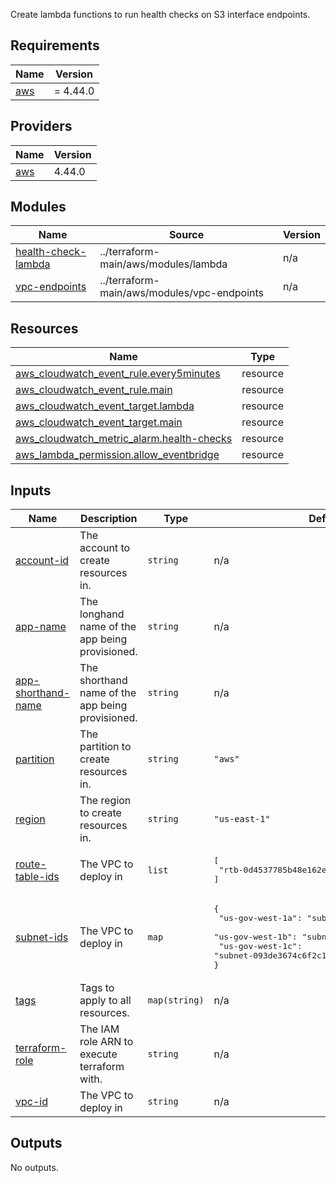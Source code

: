   Create lambda functions to run health checks on S3 interface endpoints.

## Requirements

| Name | Version |
|------|---------|
| <a name="requirement_aws"></a> [aws](#requirement\_aws) | = 4.44.0 |

## Providers

| Name | Version |
|------|---------|
| <a name="provider_aws"></a> [aws](#provider\_aws) | 4.44.0 |

## Modules

| Name | Source | Version |
|------|--------|---------|
| <a name="module_health-check-lambda"></a> [health-check-lambda](#module\_health-check-lambda) | ../terraform-main/aws/modules/lambda | n/a |
| <a name="module_vpc-endpoints"></a> [vpc-endpoints](#module\_vpc-endpoints) | ../terraform-main/aws/modules/vpc-endpoints | n/a |

## Resources

| Name | Type |
|------|------|
| [aws_cloudwatch_event_rule.every5minutes](https://registry.terraform.io/providers/hashicorp/aws/4.44.0/docs/resources/cloudwatch_event_rule) | resource |
| [aws_cloudwatch_event_rule.main](https://registry.terraform.io/providers/hashicorp/aws/4.44.0/docs/resources/cloudwatch_event_rule) | resource |
| [aws_cloudwatch_event_target.lambda](https://registry.terraform.io/providers/hashicorp/aws/4.44.0/docs/resources/cloudwatch_event_target) | resource |
| [aws_cloudwatch_event_target.main](https://registry.terraform.io/providers/hashicorp/aws/4.44.0/docs/resources/cloudwatch_event_target) | resource |
| [aws_cloudwatch_metric_alarm.health-checks](https://registry.terraform.io/providers/hashicorp/aws/4.44.0/docs/resources/cloudwatch_metric_alarm) | resource |
| [aws_lambda_permission.allow_eventbridge](https://registry.terraform.io/providers/hashicorp/aws/4.44.0/docs/resources/lambda_permission) | resource |

## Inputs

| Name | Description | Type | Default | Required |
|------|-------------|------|---------|:--------:|
| <a name="input_account-id"></a> [account-id](#input\_account-id) | The account to create resources in. | `string` | n/a | yes |
| <a name="input_app-name"></a> [app-name](#input\_app-name) | The longhand name of the app being provisioned. | `string` | n/a | yes |
| <a name="input_app-shorthand-name"></a> [app-shorthand-name](#input\_app-shorthand-name) | The shorthand name of the app being provisioned. | `string` | n/a | yes |
| <a name="input_partition"></a> [partition](#input\_partition) | The partition to create resources in. | `string` | `"aws"` | no |
| <a name="input_region"></a> [region](#input\_region) | The region to create resources in. | `string` | `"us-east-1"` | no |
| <a name="input_route-table-ids"></a> [route-table-ids](#input\_route-table-ids) | The VPC to deploy in | `list` | <pre>[<br>  "rtb-0d4537785b48e162e"<br>]</pre> | no |
| <a name="input_subnet-ids"></a> [subnet-ids](#input\_subnet-ids) | The VPC to deploy in | `map` | <pre>{<br>  "us-gov-west-1a": "subnet-0838c0a690833fd5d",<br>  "us-gov-west-1b": "subnet-00b3db3f74902bc0a",<br>  "us-gov-west-1c": "subnet-093de3674c6f2c16e"<br>}</pre> | no |
| <a name="input_tags"></a> [tags](#input\_tags) | Tags to apply to all resources. | `map(string)` | n/a | yes |
| <a name="input_terraform-role"></a> [terraform-role](#input\_terraform-role) | The IAM role ARN to execute terraform with. | `string` | n/a | yes |
| <a name="input_vpc-id"></a> [vpc-id](#input\_vpc-id) | The VPC to deploy in | `string` | n/a | yes |

## Outputs

No outputs.

